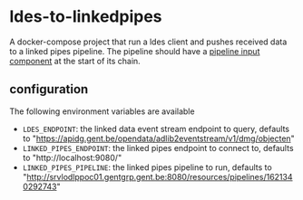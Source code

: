 # ldes-to-linkedpipes

A docker-compose project that run a ldes client and pushes received data to a linked pipes pipeline. The pipeline should have a [pipeline input component](https://etl.linkedpipes.com/components/e-pipelineinput) at the start of its chain.

## configuration
The following environment variables are available
 
 * `LDES_ENDPOINT`: the linked data event stream endpoint to query, defaults to "https://apidg.gent.be/opendata/adlib2eventstream/v1/dmg/objecten"
 * `LINKED_PIPES_ENDPOINT`: the linked pipes endpoint to connect to, defaults to "http://localhost:9080/"
 * `LINKED_PIPES_PIPELINE`: the linked pipes pipeline to run, defaults to "http://srvlodlppoc01.gentgrp.gent.be:8080/resources/pipelines/1621340292743"
